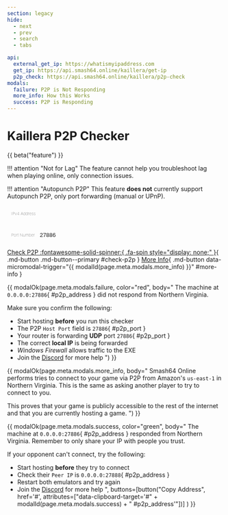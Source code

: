 ```yaml
---
section: legacy
hide:
  - next
  - prev
  - search
  - tabs

api:
  external_get_ip: https://whatismyipaddress.com
  get_ip: https://api.smash64.online/kaillera/get-ip
  p2p_check: https://api.smash64.online/kaillera/p2p-check
modals:
  failure: P2P is Not Responding
  more_info: How this Works
  success: P2P is Responding
---
```


# Kaillera P2P Checker

<style>
  .md-input-field {
    align-items: center;
    background-color: var(--md-code-bg-color);
    border-radius: .1rem;
    border: 0 solid;
    box-shadow: var(--md-shadow-z1);
    color: var(--md-default-fg-color);
    display: flex;
    padding: .6rem;
    width: 100%;
  }

  .md-input-field .prefix {
    border: 0 solid;
    flex-shrink: 0;
    font-weight: lighter;
    font-size: .6rem;
    padding-right: .6rem;
  }

  .md-input-field input {
    background-color: var(--md-code-bg-color);
    border: 0 solid;
    color: var(--md-default-fg-color);
    flex-grow: 1;
  }

  .md-input-field .suffix {
    border: 0 solid;
    flex-shrink: 0;
    font-weight: lighter;
    font-size: .6rem;
    padding-left: .6rem;
  }
</style>

{{ beta("feature") }}

!!! attention "Not for Lag"
    The feature cannot help you troubleshoot lag when playing online, only connection issues.

!!! attention "Autopunch P2P"
    This feature **does not** currently support Autopunch P2P, only port forwarding (manual or UPnP).

<p markdown="1">
<div markdown="1">
  <div class="md-input-field" markdown="1">
    <span class="prefix">IPv4 Address</span>
    <input type="text" id="p2p-ipv4">
    <span class="suffix" id="refresh-ip-button" style="display: none;">[:fontawesome-solid-arrows-rotate:](javascript:getIPv4(true))</span>
    <span class="suffix" id="get-ip-button" style="display: none;">[Get IP]({{ page.meta.api.external_get_ip }}){ target='_blank' }</span>
  </div>
<p></p>
  <div class="md-input-field">
    <span class="prefix">Port Number</span>
    <input type="number" id="p2p-port" min="1025" max="65535" value="27886" placeholder="27886">
  </div>
</div>
</p>

[Check P2P :fontawesome-solid-spinner:{ .fa-spin style="display: none;" }](javascript:checkP2P();){ .md-button .md-button--primary #check-p2p }
[More Info](#){ .md-button data-micromodal-trigger="{{ modalId(page.meta.modals.more_info) }}" #more-info }

{{ modalOk(page.meta.modals.failure, color="red", body="
The machine at `0.0.0.0:27886`{ #p2p_address } did not respond from Northern Virginia.

Make sure you confirm the following:

- Start hosting **before** you run this checker
- The P2P `Host Port` field is `27886`{ #p2p_port }
- Your router is forwarding **UDP** port `27886`{ #p2p_port }
- The correct **local IP** is being forwarded
- *Windows Firewall* allows traffic to the EXE
- Join the [Discord](https://discord.gg/ssb64) for more help
") }}

{{ modalOk(page.meta.modals.more_info, body="
Smash64 Online performs tries to connect to your game via P2P from Amazon's `us-east-1`
in Northern Virginia. This is the same as asking another player to try to connect to you.

This proves that your game is publicly accessible to the rest of the internet and that you
are currently hosting a game.
") }}

{{ modalOk(page.meta.modals.success, color="green", body="
The machine at `0.0.0.0:27886`{ #p2p_address } responded from Northern Virginia.
Remember to only share your IP with people you trust.

If your opponent can't connect, try the following:

- Start hosting **before** they try to connect
- Check their `Peer IP` is `0.0.0.0:27888`{ #p2p_address }
- Restart both emulators and try again
- Join the [Discord](https://discord.gg/ssb64) for more help
", buttons=[button("Copy Address", href='#', attributes=["data-clipboard-target='#" + modalId(page.meta.modals.success) + " #p2p_address'"])] ) }}

<script>
  function checkP2P() {
    var button = document.querySelector('#check-p2p span');
    button.style.display = 'inherit';

    var ipv4 = document.getElementById('p2p-ipv4');
    var port = document.getElementById('p2p-port');

    if (isIPv4(ipv4.value) && isValidPort(port.value)) {
      sessionStorage.setItem('p2p-ipv4', ipv4.value);

      fetch('{{ page.meta.api.p2p_check }}', {
        method: 'POST',
        body: JSON.stringify({
          host: ipv4.value || 'self',
          port: port.value || '27886',
          via: '{{ page.canonical_url }}',
        })
      })
      .then(response => response.json())
      .then(data => {
        button.style.display = 'none';
        showResults(port, data);
      })
      .catch(error => console.log(error));
    } else {
      button.style.display = 'none';
      alert$.next("Invalid IP address and/or port.");
    }
  }

  function getIPv4(force) {
    const ipv4 = document.getElementById('p2p-ipv4');
    let cached_ip = sessionStorage.getItem('p2p-ipv4');

    if (!force && isIPv4(cached_ip)) {
      showIpButtons('refresh');
      ipv4.value = cached_ip;
    } else {
      ipv4.value = '';

      fetch('{{ page.meta.api.get_ip }}', {
        method: 'GET',
      })
      .then(response => response.text())
      .then(data => {
        if (isIPv4(data)) {
          showIpButtons('refresh');
          ipv4.value = data;
          sessionStorage.setItem('p2p-ipv4', data);
        } else {
          showIpButtons('get');
        }
      })
      .catch(error => console.log(error));
    }
  }

  function isIPv4(data) {
    return data !== null && data.match(/^((25[0-5]|(2[0-4]|1\d|[1-9]|)\d)\.?\b){4}$/);
  }

  function isValidPort(data) {
    return Number(data) > 1024 && Number(data) < 65535;
  }

  function showIpButtons(which) {
    const get_button = document.getElementById('get-ip-button');
    const refresh_button = document.getElementById('refresh-ip-button');

    if (which == 'refresh') {
      get_button.style.display = 'none';
      refresh_button.style.display = 'inherit';
    } else {
      get_button.style.display = 'inherit';
      refresh_button.style.display = 'none';
    }
  }

  function showResults(port, results) {
    if (results.success) {
      modalId = '{{ modalId(page.meta.modals.success) }}';
    } else {
      modalId = '{{ modalId(page.meta.modals.failure) }}';
    }

    const meta = JSON.parse(results.meta);
    const address = `${meta.host}:${meta.port}`;
    const modal = document.getElementById(modalId);

    modal.querySelectorAll('#p2p_address').forEach((element) => {
      element.innerHTML = address;
    });
    modal.querySelectorAll('#p2p_port').forEach((element) => {
      element.innerHTML = port.value || '27886';
    });

    MicroModal.show(modalId);
    document.querySelector('.md-dialog').style.zIndex = 101;
    modal.querySelector('.md-button--primary').focus();
    modal.querySelector('.md-button--primary').blur();
  }

  getIPv4(false);
</script>
